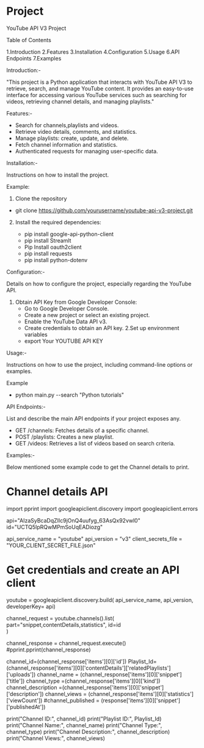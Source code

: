 # Project
YouTube API V3 Project

Table of Contents

1.Introduction
2.Features
3.Installation
4.Configuration
5.Usage
6.API Endpoints
7.Examples

Introduction:-

"This project is a Python application that interacts with YouTube API V3 to retrieve, search, and manage YouTube content. It provides an easy-to-use interface for accessing various YouTube services such as searching for videos, retrieving channel details, and managing playlists."

Features:-

* Search for channels,playlists and videos.
* Retrieve video details, comments, and statistics.
* Manage playlists: create, update, and delete.
* Fetch channel information and statistics.
* Authenticated requests for managing user-specific data.

Installation:-

Instructions on how to install the project.

Example:

1. Clone the repository

* git clone https://github.com/yourusername/youtube-api-v3-project.git

2. Install the required dependencies:

   * pip install google-api-python-client
   * pip install Streamlt
   * Pip Install oauth2client
   * pip install requests
   * pip install python-dotenv  

Configuration:-

Details on how to configure the project, especially regarding the YouTube API.

1. Obtain API Key from Google Developer Console:
   * Go to Google Developer Console.
   * Create a new project or select an existing project.
   * Enable the YouTube Data API v3.
   * Create credentials to obtain an API key.
2.Set up environment variables
   * export Your YOUTUBE API KEY

Usage:-

Instructions on how to use the project, including command-line options or examples.

Example
* python main.py --search "Python tutorials"


API Endpoints:-

List and describe the main API endpoints if your project exposes any.

* GET /channels: Fetches details of a specific channel.
* POST /playlists: Creates a new playlist.
* GET /videos: Retrieves a list of videos based on search criteria.

Examples:-

Below mentioned some example code to get the Channel details to print.

# Channel details API
import pprint
import googleapiclient.discovery
import googleapiclient.errors


api="AIzaSyBcaDqZlIc9jOnQ4uufyg_63AsQx92vwl0"
id="UCTQ5IpRQwMPmSoUqEADiozg"


api_service_name = "youtube"
api_version = "v3"
client_secrets_file = "YOUR_CLIENT_SECRET_FILE.json"



# Get credentials and create an API client
youtube = googleapiclient.discovery.build(
api_service_name, api_version, developerKey= api)

channel_request = youtube.channels().list(
part="snippet,contentDetails,statistics",
id=id  
)

channel_response = channel_request.execute()
#pprint.pprint(channel_response)

channel_id=(channel_response['items'][0]['id'])
Playlist_Id=(channel_response['items'][0]['contentDetails']['relatedPlaylists']['uploads'])
channel_name = (channel_response['items'][0]['snippet']['title'])
channel_type =(channel_response['items'][0]['kind'])
channel_description =(channel_response['items'][0]['snippet']['description'])
channel_views = (channel_response['items'][0]['statistics']['viewCount'])
#channel_published = (response['items'][0]['snippet']['publishedAt'])

print("Channel ID:", channel_id)
print("Playlist ID:", Playlist_Id)
print("Channel Name:", channel_name)
print("Channel Type:", channel_type)
print("Channel Description:", channel_description)
print("Channel Views:", channel_views)










